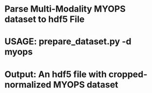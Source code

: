 # Parse Multi-Modality MYOPS dataset to hdf5 File

# USAGE: prepare_dataset.py -d myops 
# Output: An hdf5 file with cropped-normalized MYOPS dataset
